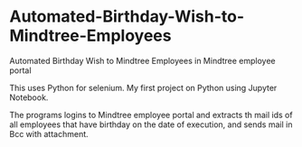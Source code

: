 # Automated-Birthday-Wish-to-Mindtree-Employees
Automated Birthday Wish to Mindtree Employees in Mindtree employee portal

This uses Python for selenium.
My first project on Python using Jupyter Notebook.

The programs logins to Mindtree employee portal and extracts th mail ids of all employees that have birthday on the date of execution, and sends mail in Bcc with attachment.
